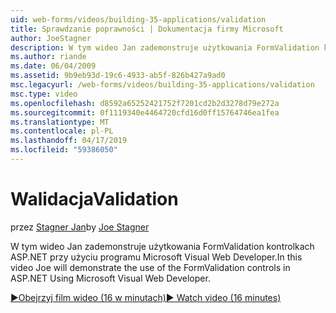 ```yaml
---
uid: web-forms/videos/building-35-applications/validation
title: Sprawdzanie poprawności | Dokumentacja firmy Microsoft
author: JoeStagner
description: W tym wideo Jan zademonstruje użytkowania FormValidation kontrolkach ASP.NET przy użyciu programu Microsoft Visual Web Developer.
ms.author: riande
ms.date: 06/04/2009
ms.assetid: 9b9eb93d-19c6-4933-ab5f-826b427a9ad0
msc.legacyurl: /web-forms/videos/building-35-applications/validation
msc.type: video
ms.openlocfilehash: d8592a65252421752f7201cd2b2d3278d79e272a
ms.sourcegitcommit: 0f1119340e4464720cfd16d0ff15764746ea1fea
ms.translationtype: MT
ms.contentlocale: pl-PL
ms.lasthandoff: 04/17/2019
ms.locfileid: "59386050"
---
```

# <a name="validation"></a><span data-ttu-id="1bbd2-103">Walidacja</span><span class="sxs-lookup"><span data-stu-id="1bbd2-103">Validation</span></span>

<span data-ttu-id="1bbd2-104">przez [Stagner Jan](https://github.com/JoeStagner)</span><span class="sxs-lookup"><span data-stu-id="1bbd2-104">by [Joe Stagner](https://github.com/JoeStagner)</span></span>

<span data-ttu-id="1bbd2-105">W tym wideo Jan zademonstruje użytkowania FormValidation kontrolkach ASP.NET przy użyciu programu Microsoft Visual Web Developer.</span><span class="sxs-lookup"><span data-stu-id="1bbd2-105">In this video Joe will demonstrate the use of the FormValidation controls in ASP.NET Using Microsoft Visual Web Developer.</span></span>

[<span data-ttu-id="1bbd2-106">&#9654;Obejrzyj film wideo (16 w minutach)</span><span class="sxs-lookup"><span data-stu-id="1bbd2-106">&#9654; Watch video (16 minutes)</span></span>](https://channel9.msdn.com/Blogs/ASP-NET-Site-Videos/validation)
